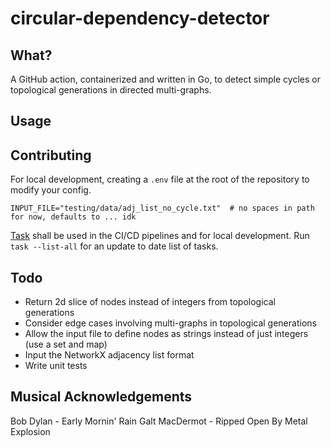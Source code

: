 #  circular-dependency-detector
## What?
A GitHub action, containerized and written in Go, to detect simple cycles or topological generations in directed multi-graphs.

## Usage


## Contributing
For local development, creating a `.env` file at the root of the repository to modify your config.
```text
INPUT_FILE="testing/data/adj_list_no_cycle.txt"  # no spaces in path for now, defaults to ... idk
```

[Task](https://taskfile.dev/) shall be used in the CI/CD pipelines and for local development. Run `task --list-all` for an update to date list of tasks.

## Todo
* Return 2d slice of nodes instead of integers from topological generations
* Consider edge cases involving multi-graphs in topological generations
* Allow the input file to define nodes as strings instead of just integers (use a set and map)
* Input the NetworkX adjacency list format
* Write unit tests

## Musical Acknowledgements
Bob Dylan - Early Mornin' Rain
Galt MacDermot - Ripped Open By Metal Explosion
